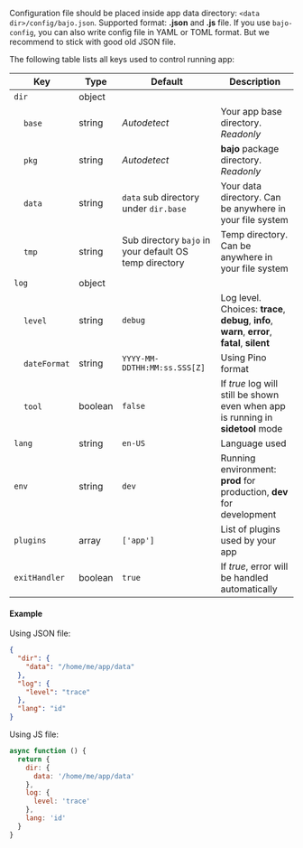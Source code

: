 Configuration file should be placed inside app data directory: ```<data dir>/config/bajo.json```. Supported format: **.json** and **.js** file. If you use ```bajo-config```, you can also write config
file in YAML or TOML format. But we recommend to stick with good old JSON file.

The following table lists all keys used to control running app:

| Key | Type | Default | Description |
| --- | ---- | ------- | ----------- |
| ```dir``` | object |||
| &nbsp;&nbsp;&nbsp;&nbsp;```base``` | string | _Autodetect_ | Your app base directory. _Readonly_ |
| &nbsp;&nbsp;&nbsp;&nbsp;```pkg``` | string | _Autodetect_ | **bajo** package directory. _Readonly_ |
| &nbsp;&nbsp;&nbsp;&nbsp;```data``` | string | ```data``` sub directory under ```dir.base``` | Your data directory. Can be anywhere in your file system |
| &nbsp;&nbsp;&nbsp;&nbsp;```tmp``` | string | Sub directory ```bajo``` in your default OS temp directory | Temp directory. Can be anywhere in your file system |
| ```log``` | object |||
| &nbsp;&nbsp;&nbsp;&nbsp;```level``` | string | ```debug``` | Log level. Choices: **trace**, **debug**, **info**, **warn**, **error**, **fatal**, **silent** |
| &nbsp;&nbsp;&nbsp;&nbsp;```dateFormat``` | string | ```YYYY-MM-DDTHH:MM:ss.SSS[Z]``` | Using Pino format |
| &nbsp;&nbsp;&nbsp;&nbsp;```tool``` | boolean | ```false``` | If _true_ log will still be shown even when app is running in **sidetool** mode |
| ```lang``` | string | ```en-US``` | Language used |
| ```env``` | string | ```dev``` | Running environment: **prod** for production, **dev** for development |
| ```plugins``` | array | ```['app']``` | List of plugins used by your app |
| ```exitHandler``` | boolean | ```true``` | If _true_, error will be handled automatically |

#### Example

Using JSON file:

```json
{
  "dir": {
    "data": "/home/me/app/data"
  },
  "log": {
    "level": "trace"
  },
  "lang": "id"
}
```

Using JS file:

```javascript
async function () {
  return {
    dir: {
      data: '/home/me/app/data'
    },
    log: {
      level: 'trace'
    },
    lang: 'id'
  }
}
```
